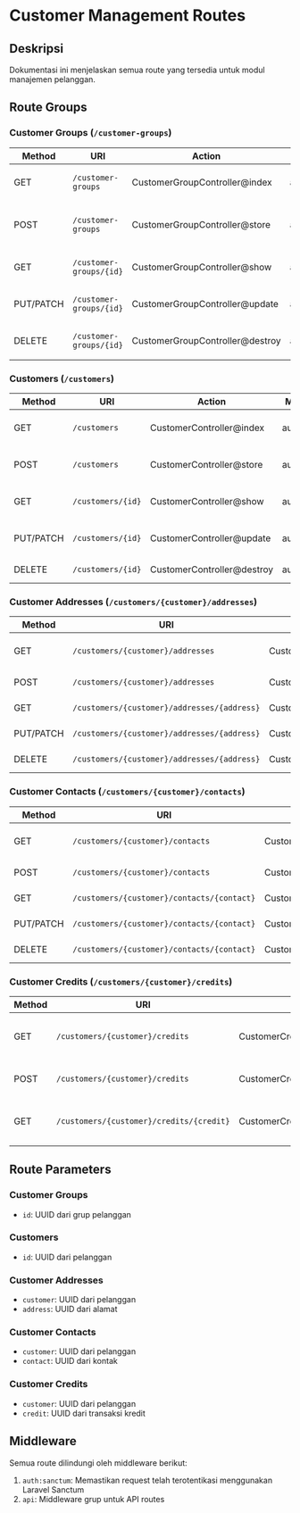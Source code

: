 # Customer Management Routes

## Deskripsi
Dokumentasi ini menjelaskan semua route yang tersedia untuk modul manajemen pelanggan.

## Route Groups

### Customer Groups (`/customer-groups`)

| Method | URI | Action | Middleware | Description |
|--------|-----|--------|------------|-------------|
| GET | `/customer-groups` | CustomerGroupController@index | auth:sanctum | Menampilkan daftar grup pelanggan |
| POST | `/customer-groups` | CustomerGroupController@store | auth:sanctum | Membuat grup pelanggan baru |
| GET | `/customer-groups/{id}` | CustomerGroupController@show | auth:sanctum | Menampilkan detail grup pelanggan |
| PUT/PATCH | `/customer-groups/{id}` | CustomerGroupController@update | auth:sanctum | Memperbarui grup pelanggan |
| DELETE | `/customer-groups/{id}` | CustomerGroupController@destroy | auth:sanctum | Menghapus grup pelanggan |

### Customers (`/customers`)

| Method | URI | Action | Middleware | Description |
|--------|-----|--------|------------|-------------|
| GET | `/customers` | CustomerController@index | auth:sanctum | Menampilkan daftar pelanggan |
| POST | `/customers` | CustomerController@store | auth:sanctum | Membuat pelanggan baru |
| GET | `/customers/{id}` | CustomerController@show | auth:sanctum | Menampilkan detail pelanggan |
| PUT/PATCH | `/customers/{id}` | CustomerController@update | auth:sanctum | Memperbarui data pelanggan |
| DELETE | `/customers/{id}` | CustomerController@destroy | auth:sanctum | Menghapus pelanggan |

### Customer Addresses (`/customers/{customer}/addresses`)

| Method | URI | Action | Middleware | Description |
|--------|-----|--------|------------|-------------|
| GET | `/customers/{customer}/addresses` | CustomerAddressController@index | auth:sanctum | Menampilkan daftar alamat pelanggan |
| POST | `/customers/{customer}/addresses` | CustomerAddressController@store | auth:sanctum | Menambah alamat baru |
| GET | `/customers/{customer}/addresses/{address}` | CustomerAddressController@show | auth:sanctum | Menampilkan detail alamat |
| PUT/PATCH | `/customers/{customer}/addresses/{address}` | CustomerAddressController@update | auth:sanctum | Memperbarui alamat |
| DELETE | `/customers/{customer}/addresses/{address}` | CustomerAddressController@destroy | auth:sanctum | Menghapus alamat |

### Customer Contacts (`/customers/{customer}/contacts`)

| Method | URI | Action | Middleware | Description |
|--------|-----|--------|------------|-------------|
| GET | `/customers/{customer}/contacts` | CustomerContactController@index | auth:sanctum | Menampilkan daftar kontak pelanggan |
| POST | `/customers/{customer}/contacts` | CustomerContactController@store | auth:sanctum | Menambah kontak baru |
| GET | `/customers/{customer}/contacts/{contact}` | CustomerContactController@show | auth:sanctum | Menampilkan detail kontak |
| PUT/PATCH | `/customers/{customer}/contacts/{contact}` | CustomerContactController@update | auth:sanctum | Memperbarui kontak |
| DELETE | `/customers/{customer}/contacts/{contact}` | CustomerContactController@destroy | auth:sanctum | Menghapus kontak |

### Customer Credits (`/customers/{customer}/credits`)

| Method | URI | Action | Middleware | Description |
|--------|-----|--------|------------|-------------|
| GET | `/customers/{customer}/credits` | CustomerCreditController@index | auth:sanctum | Menampilkan riwayat kredit pelanggan |
| POST | `/customers/{customer}/credits` | CustomerCreditController@store | auth:sanctum | Menambah transaksi kredit baru |
| GET | `/customers/{customer}/credits/{credit}` | CustomerCreditController@show | auth:sanctum | Menampilkan detail transaksi kredit |

## Route Parameters

### Customer Groups
- `id`: UUID dari grup pelanggan

### Customers
- `id`: UUID dari pelanggan

### Customer Addresses
- `customer`: UUID dari pelanggan
- `address`: UUID dari alamat

### Customer Contacts
- `customer`: UUID dari pelanggan
- `contact`: UUID dari kontak

### Customer Credits
- `customer`: UUID dari pelanggan
- `credit`: UUID dari transaksi kredit

## Middleware

Semua route dilindungi oleh middleware berikut:
1. `auth:sanctum`: Memastikan request telah terotentikasi menggunakan Laravel Sanctum
2. `api`: Middleware grup untuk API routes
